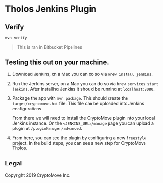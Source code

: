 # Tholos Jenkins Plugin

## Verify

```
mvn verify
```

> This is ran in Bitbucket Pipelines

## Testing this out on your machine.

1. Download Jenkins, on a Mac you can do so via `brew install jenkins`.
2. Run the Jenkins server, on a Mac you can do so via
   `brew services start jenkins`. After installing Jenkins it should be
   running at `localhost:8080`.
3. Package the app with `mvn package`. This should create the
   `target/cryptomove.hpi` file. This file can be uploaded into Jenkins
   configurations.

   From there we will need to install the CryptoMove plugin into your local
   Jenkins instance. On the `<JENKINS_URL>/manage` page you can upload a
   plugin at `/pluginManager/advanced`.

4. From here, you can see the plugin by conifiguring a new `freestyle`
   project. In the build steps, you can see a new step for CryptoMove Tholos.

## Legal

Copyright 2019 CryptoMove Inc.
